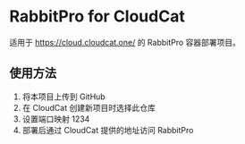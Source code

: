 # RabbitPro for CloudCat

适用于 https://cloud.cloudcat.one/ 的 RabbitPro 容器部署项目。

## 使用方法

1. 将本项目上传到 GitHub
2. 在 CloudCat 创建新项目时选择此仓库
3. 设置端口映射 1234
4. 部署后通过 CloudCat 提供的地址访问 RabbitPro